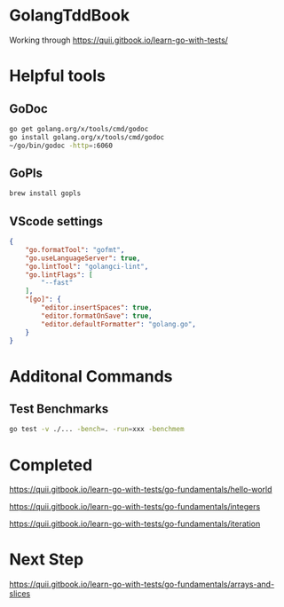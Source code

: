 # GolangTddBook
Working through https://quii.gitbook.io/learn-go-with-tests/

# Helpful tools

## GoDoc
```sh
go get golang.org/x/tools/cmd/godoc
go install golang.org/x/tools/cmd/godoc
~/go/bin/godoc -http=:6060
```

## GoPls
```sh
brew install gopls
```

## VScode settings
```json
{
    "go.formatTool": "gofmt",
    "go.useLanguageServer": true,
    "go.lintTool": "golangci-lint",
    "go.lintFlags": [
        "--fast"
    ],
    "[go]": {
        "editor.insertSpaces": true,
        "editor.formatOnSave": true,
        "editor.defaultFormatter": "golang.go",
    }
}
```

# Additonal Commands

## Test Benchmarks
```sh
go test -v ./... -bench=. -run=xxx -benchmem
```


# Completed
https://quii.gitbook.io/learn-go-with-tests/go-fundamentals/hello-world

https://quii.gitbook.io/learn-go-with-tests/go-fundamentals/integers

https://quii.gitbook.io/learn-go-with-tests/go-fundamentals/iteration

# Next Step
https://quii.gitbook.io/learn-go-with-tests/go-fundamentals/arrays-and-slices